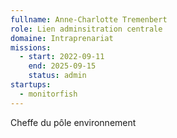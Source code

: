 ```yaml
---
fullname: Anne-Charlotte Tremenbert
role: Lien adminsitration centrale 
domaine: Intraprenariat
missions:
  - start: 2022-09-11
    end: 2025-09-15
    status: admin
startups:
  - monitorfish
---
```


Cheffe du pôle environnement
